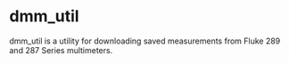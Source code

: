 # dmm_util
dmm_util is a utility for downloading saved measurements from Fluke 289 and 287 Series multimeters.
